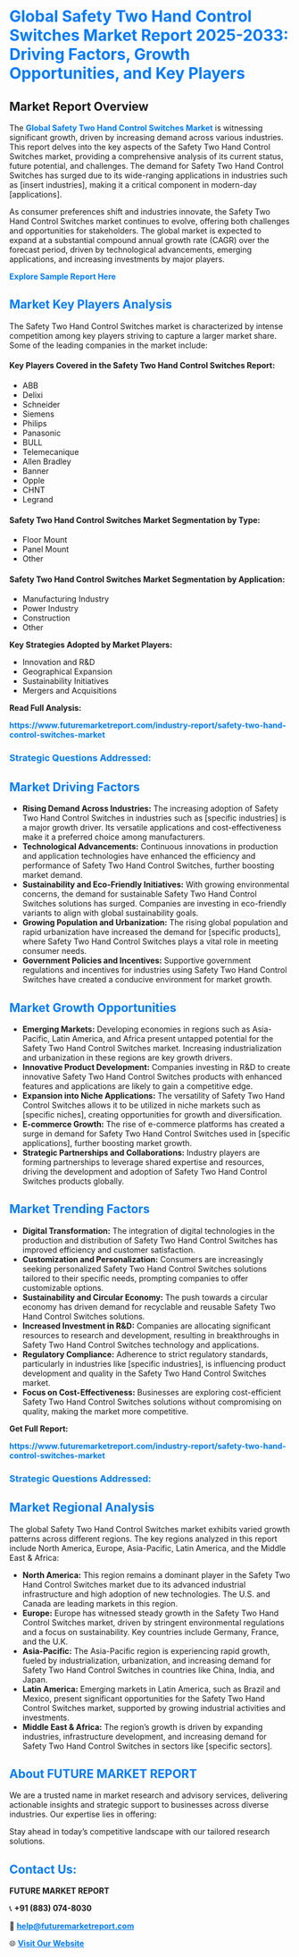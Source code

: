 <h1 style="color: #007BFF;">Global Safety Two Hand Control Switches Market Report 2025-2033: Driving Factors, Growth Opportunities, and Key Players</h1>

<section id="overview">
<h2>Market Report Overview</h2>
<p>The <a href="https://www.futuremarketreport.com/industry-report/safety-two-hand-control-switches-market" style="color: #007BFF; text-decoration: none;"><strong>Global Safety Two Hand Control Switches Market</strong></a> is witnessing significant growth, driven by increasing demand across various industries. This report delves into the key aspects of the Safety Two Hand Control Switches market, providing a comprehensive analysis of its current status, future potential, and challenges. The demand for Safety Two Hand Control Switches has surged due to its wide-ranging applications in industries such as [insert industries], making it a critical component in modern-day [applications].</p>
<p>As consumer preferences shift and industries innovate, the Safety Two Hand Control Switches market continues to evolve, offering both challenges and opportunities for stakeholders. The global market is expected to expand at a substantial compound annual growth rate (CAGR) over the forecast period, driven by technological advancements, emerging applications, and increasing investments by major players.</p>
</section>

<section id="overview">
<p><a href="https://www.futuremarketreport.com/request-sample/reportId=87401" style="color: #007BFF; text-decoration: none;"><strong>Explore Sample Report Here</strong></a></p>
</section>

<section id="key-players">
<h2 style="color: #007BFF;">Market Key Players Analysis</h2>
<p>The Safety Two Hand Control Switches market is characterized by intense competition among key players striving to capture a larger market share. Some of the leading companies in the market include:</p>
<h4>Key Players Covered in the Safety Two Hand Control Switches Report:</h4>
<ul><li>ABB</li><li>Delixi</li><li>Schneider</li><li>Siemens</li><li>Philips</li><li>Panasonic</li><li>BULL</li><li>Telemecanique</li><li>Allen Bradley</li><li>Banner</li><li>Opple</li><li>CHNT</li><li>Legrand</li></ul>
<h4>Safety Two Hand Control Switches Market Segmentation by Type:</h4>
<ul><li>Floor Mount</li><li>Panel Mount</li><li>Other</li></ul>

<h4>Safety Two Hand Control Switches Market Segmentation by Application:</h4>
<ul><li>Manufacturing Industry</li><li>Power Industry</li><li>Construction</li><li>Other</li></ul>
<p><strong>Key Strategies Adopted by Market Players:</strong></p>
<ul>
<li>Innovation and R&D</li>
<li>Geographical Expansion</li>
<li>Sustainability Initiatives</li>
<li>Mergers and Acquisitions</li>
</ul>
</section>

<section>
<p><strong>Read Full Analysis: </strong></p><a href="https://www.futuremarketreport.com/industry-report/safety-two-hand-control-switches-market" style="color: #007BFF; text-decoration: none;"><strong>https://www.futuremarketreport.com/industry-report/safety-two-hand-control-switches-market</strong></a>
<h3 style="color: #007BFF;">Strategic Questions Addressed:</h3>
</section>

<section id="driving-factors">
<h2 style="color: #007BFF;">Market Driving Factors</h2>
<ul>
<li><strong>Rising Demand Across Industries:</strong> The increasing adoption of Safety Two Hand Control Switches in industries such as [specific industries] is a major growth driver. Its versatile applications and cost-effectiveness make it a preferred choice among manufacturers.</li>
<li><strong>Technological Advancements:</strong> Continuous innovations in production and application technologies have enhanced the efficiency and performance of Safety Two Hand Control Switches, further boosting market demand.</li>
<li><strong>Sustainability and Eco-Friendly Initiatives:</strong> With growing environmental concerns, the demand for sustainable Safety Two Hand Control Switches solutions has surged. Companies are investing in eco-friendly variants to align with global sustainability goals.</li>
<li><strong>Growing Population and Urbanization:</strong> The rising global population and rapid urbanization have increased the demand for [specific products], where Safety Two Hand Control Switches plays a vital role in meeting consumer needs.</li>
<li><strong>Government Policies and Incentives:</strong> Supportive government regulations and incentives for industries using Safety Two Hand Control Switches have created a conducive environment for market growth.</li>
</ul>
</section>

<section id="growth-opportunities">
<h2 style="color: #007BFF;">Market Growth Opportunities</h2>
<ul>
<li><strong>Emerging Markets:</strong> Developing economies in regions such as Asia-Pacific, Latin America, and Africa present untapped potential for the Safety Two Hand Control Switches market. Increasing industrialization and urbanization in these regions are key growth drivers.</li>
<li><strong>Innovative Product Development:</strong> Companies investing in R&D to create innovative Safety Two Hand Control Switches products with enhanced features and applications are likely to gain a competitive edge.</li>
<li><strong>Expansion into Niche Applications:</strong> The versatility of Safety Two Hand Control Switches allows it to be utilized in niche markets such as [specific niches], creating opportunities for growth and diversification.</li>
<li><strong>E-commerce Growth:</strong> The rise of e-commerce platforms has created a surge in demand for Safety Two Hand Control Switches used in [specific applications], further boosting market growth.</li>
<li><strong>Strategic Partnerships and Collaborations:</strong> Industry players are forming partnerships to leverage shared expertise and resources, driving the development and adoption of Safety Two Hand Control Switches products globally.</li>
</ul>
</section>

<section id="trending-factors">
<h2 style="color: #007BFF;">Market Trending Factors</h2>
<ul>
<li><strong>Digital Transformation:</strong> The integration of digital technologies in the production and distribution of Safety Two Hand Control Switches has improved efficiency and customer satisfaction.</li>
<li><strong>Customization and Personalization:</strong> Consumers are increasingly seeking personalized Safety Two Hand Control Switches solutions tailored to their specific needs, prompting companies to offer customizable options.</li>
<li><strong>Sustainability and Circular Economy:</strong> The push towards a circular economy has driven demand for recyclable and reusable Safety Two Hand Control Switches solutions.</li>
<li><strong>Increased Investment in R&D:</strong> Companies are allocating significant resources to research and development, resulting in breakthroughs in Safety Two Hand Control Switches technology and applications.</li>
<li><strong>Regulatory Compliance:</strong> Adherence to strict regulatory standards, particularly in industries like [specific industries], is influencing product development and quality in the Safety Two Hand Control Switches market.</li>
<li><strong>Focus on Cost-Effectiveness:</strong> Businesses are exploring cost-efficient Safety Two Hand Control Switches solutions without compromising on quality, making the market more competitive.</li>
</ul>
</section>

<section>
<p><strong>Get Full Report: </strong></p><a href="https://www.futuremarketreport.com/industry-report/safety-two-hand-control-switches-market" style="color: #007BFF; text-decoration: none;"><strong>https://www.futuremarketreport.com/industry-report/safety-two-hand-control-switches-market</strong></a>
<h3 style="color: #007BFF;">Strategic Questions Addressed:</h3>
</section>


<section id="regional-analysis">
<h2 style="color: #007BFF;">Market Regional Analysis</h2>
<p>The global Safety Two Hand Control Switches market exhibits varied growth patterns across different regions. The key regions analyzed in this report include North America, Europe, Asia-Pacific, Latin America, and the Middle East & Africa:</p>
<ul>
<li><strong>North America:</strong> This region remains a dominant player in the Safety Two Hand Control Switches market due to its advanced industrial infrastructure and high adoption of new technologies. The U.S. and Canada are leading markets in this region.</li>
<li><strong>Europe:</strong> Europe has witnessed steady growth in the Safety Two Hand Control Switches market, driven by stringent environmental regulations and a focus on sustainability. Key countries include Germany, France, and the U.K.</li>
<li><strong>Asia-Pacific:</strong> The Asia-Pacific region is experiencing rapid growth, fueled by industrialization, urbanization, and increasing demand for Safety Two Hand Control Switches in countries like China, India, and Japan.</li>
<li><strong>Latin America:</strong> Emerging markets in Latin America, such as Brazil and Mexico, present significant opportunities for the Safety Two Hand Control Switches market, supported by growing industrial activities and investments.</li>
<li><strong>Middle East & Africa:</strong> The region’s growth is driven by expanding industries, infrastructure development, and increasing demand for Safety Two Hand Control Switches in sectors like [specific sectors].</li>
</ul>
</section>

<footer>
<h2 style="color: #007BFF;">About FUTURE MARKET REPORT</h2>
<p>We are a trusted name in market research and advisory services, delivering actionable insights and strategic support to businesses across diverse industries. Our expertise lies in offering:</p>

<p>Stay ahead in today’s competitive landscape with our tailored research solutions.</p>

<h2 style="color: #007BFF;">Contact Us:</h2>
<p><strong>FUTURE MARKET REPORT</strong></p>
<p>📞 <strong>+91 (883) 074-8030</strong></p>
<p>📧 <strong><a href="mailto:help@futuremarketreport.com" style="color: #007BFF;">help@futuremarketreport.com</a></strong></p>
<p>🌐 <strong><a href="https://www.futuremarketreport.com/" style="color: #007BFF;">Visit Our Website</a></strong></p>
</footer>